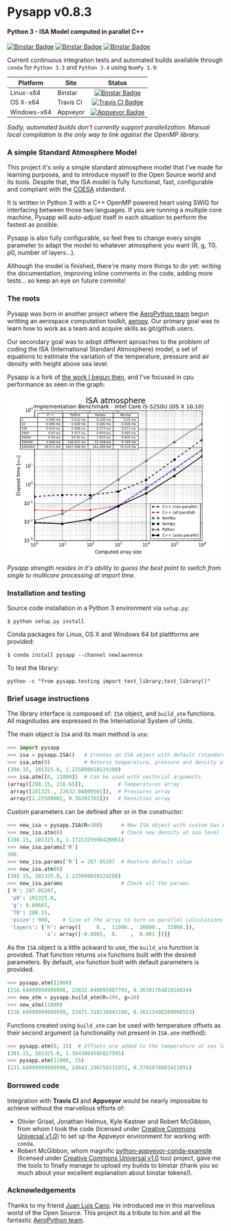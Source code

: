 # Pysapp v0.8.3

#### Python 3 - ISA Model computed in parallel C++

[![Binstar Badge](https://binstar.org/newlawrence/pysapp/badges/version.svg)](https://binstar.org/newlawrence/pysapp)
[![Binstar Badge](https://binstar.org/newlawrence/pysapp/badges/license.svg)](https://binstar.org/newlawrence/pysapp)
[![Binstar Badge](https://binstar.org/newlawrence/pysapp/badges/installer/conda.svg)](https://conda.binstar.org/newlawrence)

Current continuous integration tests and automated builds available through `conda` for `Python 3.3` and `Python 3.4` using `NumPy 1.9`:

| Platform    | Site      | Status            |
|-------------|-----------|:-----------------:|
| Linux-x64   | Binstar   |[![Binstar Badge](https://binstar.org/newlawrence/pysapp/badges/build.svg)](https://binstar.org/newlawrence/pysapp/builds) |
| OS X-x64    | Travis CI | [![Travis CI Badge](https://api.travis-ci.org/newlawrence/Pysapp.svg)](https://travis-ci.org/newlawrence/Pysapp) |
| Windows-x64 | Appveyor  | [![Appveyor Badge](https://ci.appveyor.com/api/projects/status/26yyxvrgvtc8l4fn?svg=true)](https://ci.appveyor.com/project/newlawrence/pysapp) |

*Sadly, automated builds don't currently support parallelization. Manual local compilation is the only way to link against the OpenMP library.*

### A simple Standard Atmosphere Model

This project it's only a simple standard atmosphere model that I've made for learning purposes, and to introduce myself to the Open Source world and its tools. Despite that, the ISA model is fully functional, fast, configurable and compliant with the [COESA](http://hdl.handle.net/2060/19770009539) stdandard.

It is written in Python 3 with a C++ OpenMP powered heart using SWIG for interfacing between those two languages. If you are running a multiple core machine, Pysapp will auto-adjust itself in each situation to perform the fastest as posible.

Pysapp is also fully configurable, so feel free to change every single parameter to adapt the model to whatever atmosphere you want (R, g, T0, p0, number of layers...).

Although the model is finished, there're many more things to do yet: writing the documentation, improving inline comments in the code, adding more tests... so keep an eye on future commits!

### The roots

Pysapp was born in another project where the [AeroPython team](https://github.com/AeroPython) begun writting an aerospace computation toolkit, [aeropy](https://github.com/AeroPython/aeropy). Our primary goal was to learn how to work as a team and acquire skills as git/github users.

Our secondary goal was to adopt different aproaches to the problem of coding the ISA (International Standard Atmosphere) model, a set of equations to estimate the variation of the temperature, pressure and air density with height above sea level.

Pysapp is a fork of [the work I begun then](https://github.com/AeroPython/aeropy/tree/alberto-cpp), and I've focused in cpu performance as seen in the graph:

![benchmark](./static/i5-5250U.png)

*Pysapp strength resides in it's ability to guess the best point to switch from single to multicore processing at import time.*

### Installation and testing

Source code installation in a Python 3 environment via `setup.py`:

```
$ python setup.py install
```

Conda packages for Linux, OS X and Windows 64 bit plattforms are provided:

```
$ conda install pysapp --channel newlawrence
```

To test the library:

```
python -c "from pysapp.testing import test_library;test_library()"
```

### Brief usage instructions

The library interface is composed of: `ISA` object, and `build_atm` functions. All magnitudes are expressed in the International System of Units.

The main object is `ISA` and its main method is `atm`:

```python
>>> import pysapp
>>> isa = pysapp.ISA()   # Creates an ISA object with default (standard) params
>>> isa.atm(0)           # Returns temperature, pressure and density at sea level
(288.15, 101325.0, 1.225000018124288)
>>> isa.atm([0, 11000])  # Can be used with vectorial arguments
(array([288.15, 216.65]),           # Temperatures array
 array([101325., 22632.04009501]),  # Pressures array
 array([1.22500002, 0.36391765]))   # Densities array
```

Custom parameters can be defined after or in the constructor:

```python
>>> new_isa = pysapp.ISA(R=300)      # New ISA object with custom Gas Constant
>>> new_isa.atm(0)                   # Check new density at sea level
(288.15, 101325.0, 1.1721325698420961)
>>> new_isa.params['R']
300.
>>> new_isa.params['R'] = 287.05287  # Restore default value
>>> new_isa.atm(0)
(288.15, 101325.0, 1.225000018124288)
>>> new_isa.params                   # Check all the params
{'R': 287.05287,
 'p0': 101325.0,
 'g': 9.80665,
 'T0': 288.15,
 'psize': 900,    # Size of the array to turn on parallel calculations
 'layers': {'h': array([     0.,  11000.,  20000.,  32000.]),
            'a': array([-0.0065,  0.    ,  0.001 ])}}
```

As the `ISA` object is a little ackward to use, the `build_atm` function is provided. That function returns `atm` functions built with the desired parameters. By default, `atm` function built with default parameters is provided.

```python
>>> pysapp.atm(11000)
(216.64999999999998, 22632.040095007793, 0.3639176481016034)
>>> new_atm = pysapp.build_atm(R=300, g=10)
>>> new_atm(11000)
(216.64999999999998, 23471.318210945108, 0.36112498209008553)
```

Functions created using `build_atm` can be used with temperature offsets as their second argument (a functionality not present in `ISA.atm` method):

```python
>>> pysapp.atm(0, 15)  # Offsets are added to the temperature at sea level
(303.15, 101325.0, 1.1643864595827595)
>>> pysapp.atm(11000, 15)
(231.64999999999998, 24643.196756515972, 0.3705978083423891)
```

### Borrowed code

Integration with **Travis CI** and **Appveyor** would be nearly impossible to achieve without the marvellous efforts of:

* Olivier Grisel, Jonathan Helmus, Kyle Kastner and Robert McGibbon, from whom I took the code (licensed under [Creative Commons Universal v1.0](https://creativecommons.org/licenses/by/1.0/)) to set up the Appveyor environment for working with `conda`.
* Robert McGibbon, whom magnific [python-appveyor-conda-example](https://github.com/rmcgibbo/python-appveyor-conda-example) (licensed under [Creative Commons Universal v1.0](https://creativecommons.org/licenses/by/1.0/) too) project, gave me the tools to finally manage to upload my builds to binstar (thank you so much about your excellent explanation about binstar tokens!).

### Acknowledgements

Thanks to my friend [Juan Luis Cano](https://github.com/Juanlu001). He introduced me in this marvellous world of the Open Source. This project its a tribute to him and all the fantastic [AeroPython team](https://github.com/AeroPython).